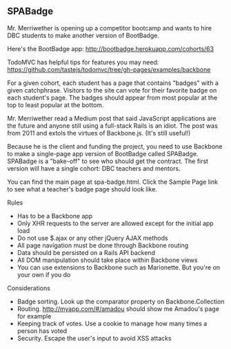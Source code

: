 ## SPABadge

Mr. Merriwether is opening up a competitor bootcamp and wants to hire DBC students to make another version of BootBadge.

Here's the BootBadge app: http://bootbadge.herokuapp.com/cohorts/63

TodoMVC has helpful tips for features you may need: https://github.com/tastejs/todomvc/tree/gh-pages/examples/backbone

For a given cohort, each student has a page that contains "badges" with a given catchphrase.
Visitors to the site can vote for their favorite badge on each student's page. The badges should appear from most popular at the top to least popular at the bottom.

Mr. Merriwether read a Medium post that said JavaScript applications are the future and anyone still using a full-stack Rails is an idiot. The post was from 2011 and extols the virtues of Backbone.js. (It's still useful!)

Because he is the client and funding the project, you need to use Backbone to make a single-page app version of BootBadge called SPABadge. SPABadge is a "bake-off" to see who should get the contract. The first version will have a single cohort: DBC teachers and mentors.

You can find the main page at spa-badge.html. Click the Sample Page link to see what a teacher's badge page should look like.

Rules
- Has to be a Backbone app
- Only XHR requests to the server are allowed except for the initial app load
- Do not use $.ajax or any other jQuery AJAX methods
- All page navigation must be done through Backbone routing
- Data should be persisted on a Rails API backend
- All DOM manipulation should take place within Backbone views
- You can use extensions to Backbone such as Marionette. But you're on your own if you do

Considerations
- Badge sorting. Look up the comparator property on Backbone.Collection
- Routing. http://myapp.com/#/amadou should show me Amadou's page for example
- Keeping track of votes. Use a cookie to manage how many times a person has voted
- Security. Escape the user's input to avoid XSS attacks
